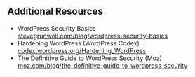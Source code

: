 ##  Additional Resources

* WordPress Security Basics<br>[stevegrunwell.com/blog/wordpress-security-basics](http://stevegrunwell.com/blog/wordpress-security-basics)
* Hardening WordPress (WordPress Codex)<br>[codex.wordpress.org/Hardening_WordPress](http://codex.wordpress.org/Hardening_WordPress)
* The Definitive Guide to WordPress Security (Moz)<br>[moz.com/blog/the-definitive-guide-to-wordpress-security](http://moz.com/blog/the-definitive-guide-to-wordpress-security)